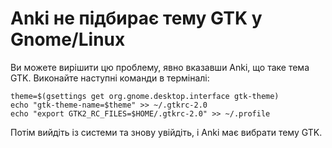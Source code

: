 # Anki не підбирає тему GTK у Gnome/Linux

Ви можете вирішити цю проблему, явно вказавши Аnki, що таке тема GTK. Виконайте наступні команди в терміналі:

```shell
theme=$(gsettings get org.gnome.desktop.interface gtk-theme)
echo "gtk-theme-name=$theme" >> ~/.gtkrc-2.0
echo "export GTK2_RC_FILES=$HOME/.gtkrc-2.0" >> ~/.profile
```

Потім вийдіть із системи та знову увійдіть, і Anki має вибрати тему GTK.
